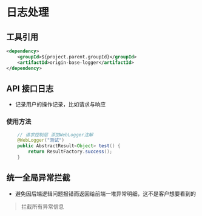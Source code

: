# 日志处理

## 工具引用
```xml
<dependency>
    <groupId>${project.parent.groupId}</groupId>
    <artifactId>origin-base-logger</artifactId>
</dependency>
```
## API 接口日志 

- 记录用户的操作记录，比如请求与响应

### 使用方法

```java
    // 请求控制层 添加WebLogger注解
    @WebLogger("测试")
    public AbstractResult<Object> test() {
        return ResultFactory.success();
    }
```

## 统一全局异常拦截

- 避免因后端逻辑问题报错而返回给前端一堆异常明细，这不是客户想要看到的

> 拦截所有异常信息

